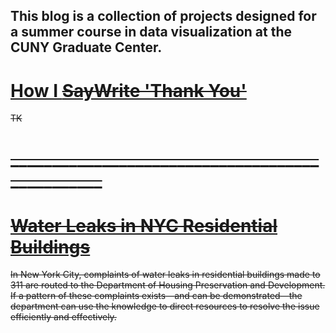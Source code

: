 ## This blog is a collection of projects designed for a summer course in data visualization at the CUNY Graduate Center.

# [How I <strike>Say</s>Write 'Thank You'](./blogpost2.md)

TK

# ________________________________________________

# [Water Leaks in NYC Residential Buildings](./blogpost1.md)

In New York City, complaints of water leaks in residential buildings made to 311 are routed to the Department of Housing Preservation and Development. If a pattern of these complaints exists—and can be demonstrated—the department can use the knowledge to direct resources to resolve the issue efficiently and effectively.
